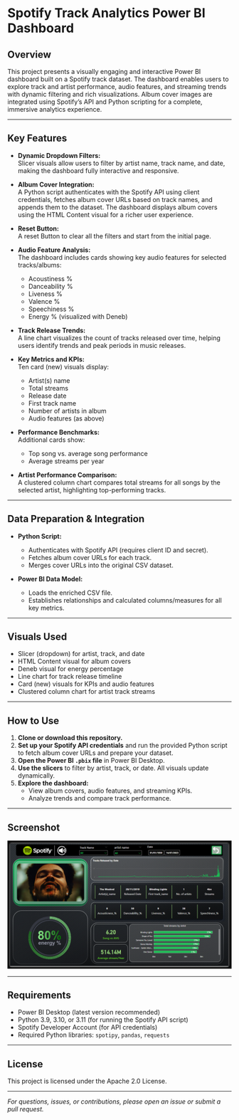 # Spotify Track Analytics Power BI Dashboard

## Overview

This project presents a visually engaging and interactive Power BI dashboard built on a Spotify track dataset. The dashboard enables users to explore track and artist performance, audio features, and streaming trends with dynamic filtering and rich visualizations. Album cover images are integrated using Spotify’s API and Python scripting for a complete, immersive analytics experience.

---

## Key Features

- **Dynamic Dropdown Filters:**  
  Slicer visuals allow users to filter by artist name, track name, and date, making the dashboard fully interactive and responsive.

- **Album Cover Integration:**  
  A Python script authenticates with the Spotify API using client credentials, fetches album cover URLs based on track names, and appends them to the dataset. The dashboard displays album covers using the HTML Content visual for a richer user experience.

- **Reset Button:**  
  A reset Button to clear all the filters and start from the initial page.
  
- **Audio Feature Analysis:**  
  The dashboard includes cards showing key audio features for selected tracks/albums:
    - Acoustiness %
    - Danceability %
    - Liveness %
    - Valence %
    - Speechiness %
    - Energy % (visualized with Deneb)

- **Track Release Trends:**  
  A line chart visualizes the count of tracks released over time, helping users identify trends and peak periods in music releases.

- **Key Metrics and KPIs:**  
  Ten card (new) visuals display:
    - Artist(s) name
    - Total streams
    - Release date
    - First track name
    - Number of artists in album
    - Audio features (as above)

- **Performance Benchmarks:**  
  Additional cards show:
    - Top song vs. average song performance
    - Average streams per year

- **Artist Performance Comparison:**  
  A clustered column chart compares total streams for all songs by the selected artist, highlighting top-performing tracks.

---

## Data Preparation & Integration

- **Python Script:**  
  - Authenticates with Spotify API (requires client ID and secret).
  - Fetches album cover URLs for each track.
  - Merges cover URLs into the original CSV dataset.

- **Power BI Data Model:**  
  - Loads the enriched CSV file.
  - Establishes relationships and calculated columns/measures for all key metrics.

---

## Visuals Used

- Slicer (dropdown) for artist, track, and date
- HTML Content visual for album covers
- Deneb visual for energy percentage
- Line chart for track release timeline
- Card (new) visuals for KPIs and audio features
- Clustered column chart for artist track streams

---

## How to Use

1. **Clone or download this repository.**
2. **Set up your Spotify API credentials** and run the provided Python script to fetch album cover URLs and prepare your dataset.
3. **Open the Power BI `.pbix` file** in Power BI Desktop.
4. **Use the slicers** to filter by artist, track, or date. All visuals update dynamically.
5. **Explore the dashboard:**  
    - View album covers, audio features, and streaming KPIs.
    - Analyze trends and compare track performance.

---

## Screenshot

![Spotify Track Analytics Power BI Dashboard](image.png)

---

## Requirements

- Power BI Desktop (latest version recommended)
- Python 3.9, 3.10, or 3.11 (for running the Spotify API script)
- Spotify Developer Account (for API credentials)
- Required Python libraries: `spotipy`, `pandas`, `requests`

---

## License

This project is licensed under the Apache 2.0 License.

---

*For questions, issues, or contributions, please open an issue or submit a pull request.*
